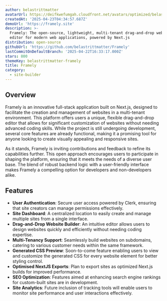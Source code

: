 ```yaml
---
author: belastrittmatter
avatarUrl: https://deifkwefumgah.cloudfront.net/avatars/optimized/belastrittmatter-framely-avatar-128.webp
createdAt: '2025-04-23T04:34:57.687Z'
demoUrl: 'https://framely.site'
description: >-
  Framely: The open-source, lightweight, multi-tenant drag-and-drop website
  editor for modern web applications, powered by Next.js
distribution: open-source
githubUrl: 'https://github.com/belastrittmatter/Framely'
lastCommitOnDefaultBranch: '2025-04-22T16:33:17.000Z'
stars: 800
themeKey: belastrittmatter-framely
title: Framely
category:
  - site-builder
---
```

## Overview
Framely is an innovative full-stack application built on Next.js, designed to facilitate the creation and management of websites in a multi-tenant environment. This platform offers users a unique, flexible drag-and-drop editor that allows for significant customization of websites without needing advanced coding skills. While the project is still undergoing development, several core features are already functional, making it a promising tool for anyone looking to create visually appealing and responsive sites.

As it stands, Framely is inviting contributions and feedback to refine its capabilities further. This open approach encourages users to participate in shaping the platform, ensuring that it meets the needs of a diverse user base. The blend of robust backend logic with a user-friendly interface makes Framely a compelling option for developers and non-developers alike.

## Features
- **User Authentication**: Secure user access powered by Clerk, ensuring that site creators can manage permissions effectively.
- **Site Dashboard**: A centralized location to easily create and manage multiple sites from a single interface.
- **Drag-and-Drop Website Builder**: An intuitive editor allows users to design websites quickly and efficiently without needing coding expertise.
- **Multi-Tenancy Support**: Seamlessly build websites on subdomains, catering to various customer needs within the same framework.
- **Generated CSS Preview**: Soon-to-come feature enabling users to view and customize the generated CSS for every website element for better styling control.
- **Optimised NextJS Exports**: Plan to export sites as optimized Next.js builds for improved performance.
- **SEO Optimization**: Features aimed at enhancing search engine rankings for custom-built sites are in development.
- **Site Analytics**: Future inclusion of tracking tools will enable users to monitor site performance and user interactions effectively.
